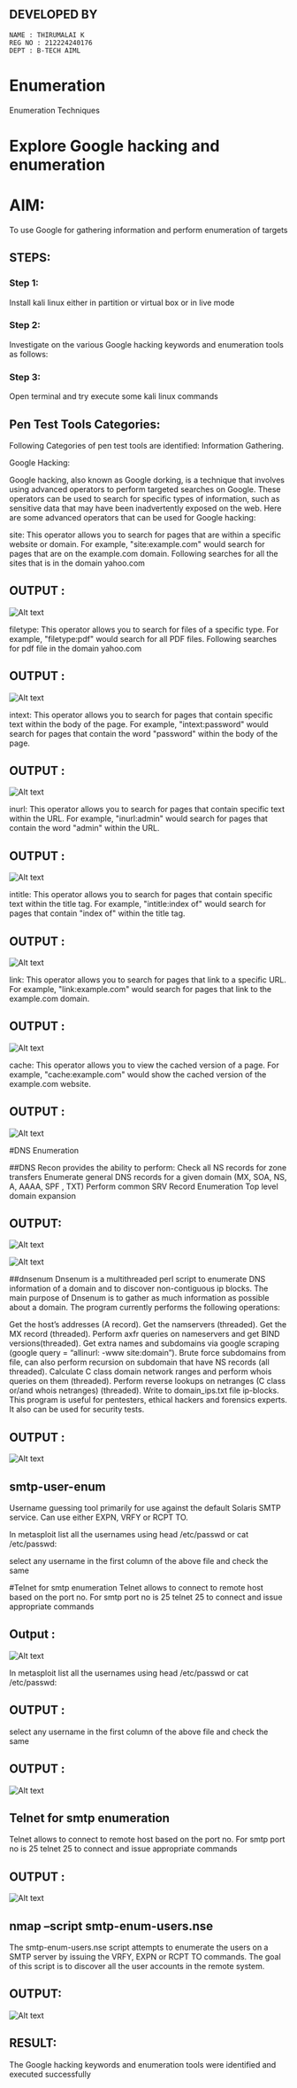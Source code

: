 ## DEVELOPED BY

```
NAME : THIRUMALAI K
REG NO : 212224240176
DEPT : B-TECH AIML 

```


# Enumeration
Enumeration Techniques

# Explore Google hacking and enumeration 

# AIM:

To use Google for gathering information and perform enumeration of targets

## STEPS:

### Step 1:

Install kali linux either in partition or virtual box or in live mode

### Step 2:

Investigate on the various Google hacking keywords and enumeration tools as follows:


### Step 3:
Open terminal and try execute some kali linux commands

## Pen Test Tools Categories:  

Following Categories of pen test tools are identified:
Information Gathering.

Google Hacking:

Google hacking, also known as Google dorking, is a technique that involves using advanced operators to perform targeted searches on Google. These operators can be used to search for specific types of information, such as sensitive data that may have been inadvertently exposed on the web. Here are some advanced operators that can be used for Google hacking:

site: This operator allows you to search for pages that are within a specific website or domain. For example, "site:example.com" would search for pages that are on the example.com domain.
Following searches for all the sites that is in the domain yahoo.com

## OUTPUT :

![Alt text](img/1.png)

filetype: This operator allows you to search for files of a specific type. For example, "filetype:pdf" would search for all PDF files.
Following searches for pdf file in the domain yahoo.com

## OUTPUT :

![Alt text](img/2.png)


intext: This operator allows you to search for pages that contain specific text within the body of the page. For example, "intext:password" would search for pages that contain the word "password" within the body of the page.

## OUTPUT :

![Alt text](<img/3 before.png>)


inurl: This operator allows you to search for pages that contain specific text within the URL. For example, "inurl:admin" would search for pages that contain the word "admin" within the URL.

## OUTPUT :
![Alt text](img/3.png)

intitle: This operator allows you to search for pages that contain specific text within the title tag. For example, "intitle:index of" would search for pages that contain "index of" within the title tag.

## OUTPUT :
![Alt text](img/4.png)

link: This operator allows you to search for pages that link to a specific URL. For example, "link:example.com" would search for pages that link to the example.com domain.

## OUTPUT :
![Alt text](img/5.png)

cache: This operator allows you to view the cached version of a page. For example, "cache:example.com" would show the cached version of the example.com website.
## OUTPUT :

![Alt text](<img/6 ..png>)
 
#DNS Enumeration


##DNS Recon
provides the ability to perform:
Check all NS records for zone transfers
Enumerate general DNS records for a given domain (MX, SOA, NS, A, AAAA, SPF , TXT)
Perform common SRV Record Enumeration
Top level domain expansion
## OUTPUT:

![Alt text](img/7.1.png)


![Alt text](img/8.png)


##dnsenum
Dnsenum is a multithreaded perl script to enumerate DNS information of a domain and to discover non-contiguous ip blocks. The main purpose of Dnsenum is to gather as much information as possible about a domain. The program currently performs the following operations:

Get the host’s addresses (A record).
Get the namservers (threaded).
Get the MX record (threaded).
Perform axfr queries on nameservers and get BIND versions(threaded).
Get extra names and subdomains via google scraping (google query = “allinurl: -www site:domain”).
Brute force subdomains from file, can also perform recursion on subdomain that have NS records (all threaded).
Calculate C class domain network ranges and perform whois queries on them (threaded).
Perform reverse lookups on netranges (C class or/and whois netranges) (threaded).
Write to domain_ips.txt file ip-blocks.
This program is useful for pentesters, ethical hackers and forensics experts. It also can be used for security tests.

## OUTPUT :

![Alt text](img/9.png)


## smtp-user-enum
Username guessing tool primarily for use against the default Solaris SMTP service. Can use either EXPN, VRFY or RCPT TO.


In metasploit list all the usernames using head /etc/passwd or cat /etc/passwd:

select any username in the first column of the above file and check the same


#Telnet for smtp enumeration
Telnet allows to connect to remote host based on the port no. For smtp port no is 25
telnet <host address> 25 to connect
and issue appropriate commands
  
 ## Output :
  ![Alt text](img/10.png)

  In metasploit list all the usernames using head /etc/passwd or cat /etc/passwd:

 ## OUTPUT :


 select any username in the first column of the above file and check the same

 ## OUTPUT :
 ![Alt text](img/11.png)

 ## Telnet for smtp enumeration

Telnet allows to connect to remote host based on the port no. For smtp port no is 25
telnet <host address> 25 to connect
and issue appropriate commands

## OUTPUT :

![Alt text](img/12.png)
  

## nmap –script smtp-enum-users.nse <hostname>

The smtp-enum-users.nse script attempts to enumerate the users on a SMTP server by issuing the VRFY, EXPN or RCPT TO commands. The goal of this script is to discover all the user accounts in the remote system.


## OUTPUT:
![Alt text](img/13.png)

## RESULT:
The Google hacking keywords and enumeration tools were identified and executed successfully

